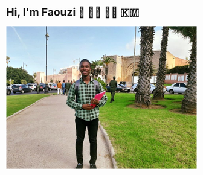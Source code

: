 # Hi, I'm Faouzi 👋 :student: :man_technologist: :comoros:

<img src="https://github.com/faouziMohamed/faouzimohamed/blob/master/faouzimohamed-rabat2020.jpg" alt="Faouzi Mohamed on Rabat 2020"/>


<!--
**faouziMohamed/faouzimohamed** is a ✨ _special_ ✨ repository because its `README.md` (this file) appears on your GitHub profile.

Here are some ideas to get you started:

- 🔭 I’m currently working on ...
- 🌱 I’m currently learning ...
- 👯 I’m looking to collaborate on ...
- 🤔 I’m looking for help with ...
- 💬 Ask me about ...
- 📫 How to reach me: ...
- 😄 Pronouns: ...
- ⚡ Fun fact: ...
-->
